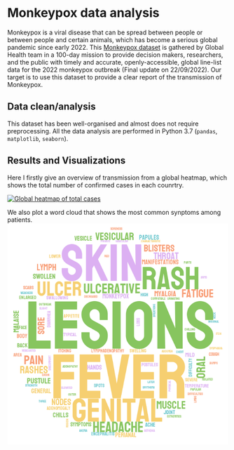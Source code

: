 # Monkeypox data analysis
 Monkeypox is a viral disease that can be spread between people or between people and certain animals, which has become a serious global pandemic since early 2022. 
This [Monkeypox dataset](https://github.com/globaldothealth/monkeypox) is gathered by Global Health team in a 100-day mission to provide decision makers, researchers, and the public with timely and accurate, openly-accessible, global line-list data for the 2022 monkeypox outbreak (Final update on 22/09/2022). Our target is to use this dataset to provide a clear report of the transmission of Monkeypox. 

## Data clean/analysis
This dataset has been well-organised and almost does not require preprocessing. All the data analysis are performed in Python 3.7 (`pandas`, `matplotlib`, `seaborn`). 

## Results and Visualizations
Here I firstly give an overview of transmission from a global heatmap, which shows the total number of confirmed cases in each counrtry.
<div class='tableauPlaceholder' id='viz1668350527530' style='position: relative'><noscript><a href='#'><img alt='Global heatmap of total cases ' src='https:&#47;&#47;public.tableau.com&#47;static&#47;images&#47;Mo&#47;Monkeypoxglobalconfirmations&#47;Globalheatmapoftotalcases&#47;1_rss.png' style='border: none' /></a></noscript><object class='tableauViz'  style='display:none;'><param name='host_url' value='https%3A%2F%2Fpublic.tableau.com%2F' /> <param name='embed_code_version' value='3' /> <param name='site_root' value='' /><param name='name' value='Monkeypoxglobalconfirmations&#47;Globalheatmapoftotalcases' /><param name='tabs' value='no' /><param name='toolbar' value='yes' /><param name='static_image' value='https:&#47;&#47;public.tableau.com&#47;static&#47;images&#47;Mo&#47;Monkeypoxglobalconfirmations&#47;Globalheatmapoftotalcases&#47;1.png' /> <param name='animate_transition' value='yes' /><param name='display_static_image' value='yes' /><param name='display_spinner' value='yes' /><param name='display_overlay' value='yes' /><param name='display_count' value='yes' /><param name='language' value='en-GB' /><param name='filter' value='publish=yes' /></object></div>               


<script type='text/javascript'>                    var divElement = document.getElementById('viz1668350527530');                    var vizElement = divElement.getElementsByTagName('object')[0];                    vizElement.style.width='100%';vizElement.style.height=(divElement.offsetWidth*0.75)+'px';                    var scriptElement = document.createElement('script');                    scriptElement.src = 'https://public.tableau.com/javascripts/api/viz_v1.js';                    vizElement.parentNode.insertBefore(scriptElement, vizElement);                </script>


We also plot a word cloud that shows the most common synptoms among patients.
![word cloud](stylecloud.png)
